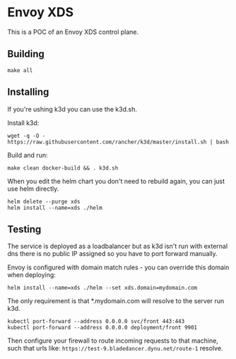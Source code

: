 # Envoy XDS

This is a POC of an Envoy XDS control plane.


## Building
```
make all
```

## Installing
If you're ushing k3d you can use the k3d.sh.

Install k3d:
```
wget -q -O - https://raw.githubusercontent.com/rancher/k3d/master/install.sh | bash
```

Build and run:
```
make clean docker-build && . k3d.sh
```

When you edit the helm chart you don't need to rebuild again, you can just use helm directly.

```
helm delete --purge xds
helm install --name=xds ./helm
```

## Testing
The service is deployed as a loadbalancer but as k3d isn't run with external dns there is no public IP assigned so you have to port forward manually.

Envoy is configured with domain match rules - you can override this domain when deploying:

```
helm install --name=xds ./helm --set xds.domain=mydomain.com
```

The only requirement is that *.mydomain.com will resolve to the server run k3d.

```
kubectl port-forward --address 0.0.0.0 svc/front 443:443
kubectl port-forward --address 0.0.0.0 deployment/front 9901
```

Then configure your firewall to route incoming requests to that machine, such that urls like: `https://test-9.bladedancer.dynu.net/route-1` resolve.
